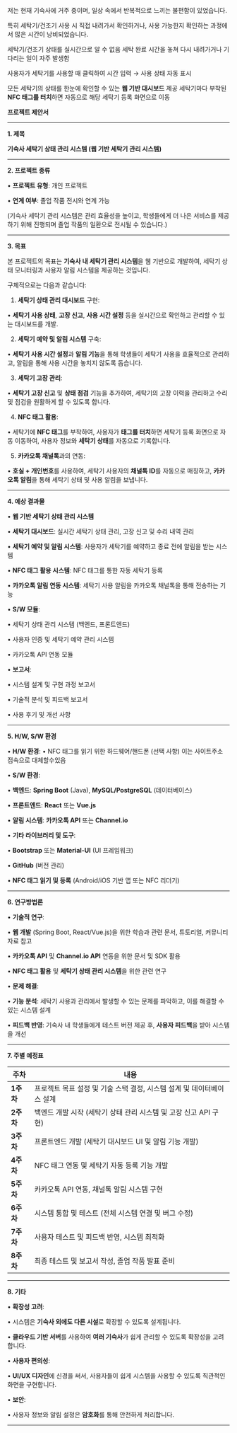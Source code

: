 저는 현재 기숙사에 거주 중이며, 일상 속에서 반복적으로 느끼는 불편함이 있었습니다.

특히 세탁기/건조기 사용 시 직접 내려가서 확인하거나, 사용 가능한지 확인하는 과정에서 많은 시간이 낭비되었습니다.

세탁기/건조기 상태를 실시간으로 알 수 없음
세탁 완료 시간을 놓쳐 다시 내려가거나 기다리는 일이 자주 발생함

사용자가 세탁기를 사용할 때 클릭하여 시간 입력 → 사용 상태 자동 표시

모든 세탁기의 상태를 한눈에 확인할 수 있는 **웹 기반 대시보드** 제공
세탁기마다 부착된 **NFC 태그를 터치**하면 자동으로 해당 세탁기 등록 화면으로 이동

**프로젝트 제안서**

---

**1. 제목**

  

**기숙사 세탁기 상태 관리 시스템 (웹 기반 세탁기 관리 시스템)**

---

**2. 프로젝트 종류**

• **프로젝트 유형**: 개인 프로젝트

• **연계 여부**: 졸업 작품 전시와 연계 가능

(기숙사 세탁기 관리 시스템은 관리 효율성을 높이고, 학생들에게 더 나은 서비스를 제공하기 위해 진행되며 졸업 작품의 일환으로 전시될 수 있습니다.)

---

**3. 목표**

  

본 프로젝트의 목표는 **기숙사 내 세탁기 관리 시스템**을 웹 기반으로 개발하여, 세탁기 상태 모니터링과 사용자 알림 시스템을 제공하는 것입니다.

구체적으로는 다음과 같습니다:

1. **세탁기 상태 관리 대시보드** 구현:

• **세탁기 사용 상태**, **고장 신고**, **사용 시간 설정** 등을 실시간으로 확인하고 관리할 수 있는 대시보드를 개발.

2. **세탁기 예약 및 알림 시스템** 구축:

• **세탁기 사용 시간 설정**과 **알림 기능**을 통해 학생들이 세탁기 사용을 효율적으로 관리하고, 알림을 통해 사용 시간을 놓치지 않도록 돕습니다.

3. **세탁기 고장 관리**:

• **세탁기 고장 신고** 및 **상태 점검** 기능을 추가하여, 세탁기의 고장 이력을 관리하고 수리 및 점검을 원활하게 할 수 있도록 합니다.

4. **NFC 태그 활용**:

• 세탁기에 **NFC 태그**를 부착하여, 사용자가 **태그를 터치**하면 세탁기 등록 화면으로 자동 이동하여, 사용자 정보와 **세탁기 상태**를 자동으로 기록합니다.

5. **카카오톡 채널톡**과의 연동:

• **호실 + 개인번호**를 사용하여, 세탁기 사용자의 **채널톡 ID**를 자동으로 매칭하고, **카카오톡 알림**을 통해 세탁기 상태 및 사용 알림을 보냅니다.

---

**4. 예상 결과물**

• **웹 기반 세탁기 상태 관리 시스템**

• **세탁기 대시보드**: 실시간 세탁기 상태 관리, 고장 신고 및 수리 내역 관리

• **세탁기 예약 및 알림 시스템**: 사용자가 세탁기를 예약하고 종료 전에 알림을 받는 시스템

• **NFC 태그 활용 시스템**: NFC 태그를 통한 자동 세탁기 등록

• **카카오톡 알림 연동 시스템**: 세탁기 사용 알림을 카카오톡 채널톡을 통해 전송하는 기능

• **S/W 모듈**:

• 세탁기 상태 관리 시스템 (백엔드, 프론트엔드)

• 사용자 인증 및 세탁기 예약 관리 시스템

• 카카오톡 API 연동 모듈

• **보고서**:

• 시스템 설계 및 구현 과정 보고서

• 기술적 분석 및 피드백 보고서

• 사용 후기 및 개선 사항

---

**5. H/W, S/W 환경**

• **H/W 환경**:
	• NFC 태그를 읽기 위한 하드웨어/핸드폰 (선택 사항)
		이는 사이트주소 접속으로 대체할수있음

• **S/W 환경**:

• **백엔드**: **Spring Boot** (Java), **MySQL/PostgreSQL** (데이터베이스)

• **프론트엔드**: **React** 또는 **Vue.js**

• **알림 시스템**: **카카오톡 API** 또는 **Channel.io**

• **기타 라이브러리 및 도구**:

• **Bootstrap** 또는 **Material-UI** (UI 프레임워크)

• **GitHub** (버전 관리)

• **NFC 태그 읽기 및 등록** (Android/iOS 기반 앱 또는 NFC 리더기)

---

**6. 연구방법론**

• **기술적 연구**:

• **웹 개발** (Spring Boot, React/Vue.js)을 위한 학습과 관련 문서, 튜토리얼, 커뮤니티 자료 참고

• **카카오톡 API** 및 **Channel.io API** 연동을 위한 문서 및 SDK 활용

• **NFC 태그 활용** 및 **세탁기 상태 관리 시스템**을 위한 관련 연구

• **문제 해결**:

• **기능 분석**: 세탁기 사용과 관리에서 발생할 수 있는 문제를 파악하고, 이를 해결할 수 있는 시스템 설계

• **피드백 반영**: 기숙사 내 학생들에게 테스트 버전 제공 후, **사용자 피드백**을 받아 시스템을 개선

---

**7. 주별 예정표**

|**주차**|**내용**|
|---|---|
|**1주차**|프로젝트 목표 설정 및 기술 스택 결정, 시스템 설계 및 데이터베이스 설계|
|**2주차**|백엔드 개발 시작 (세탁기 상태 관리 시스템 및 고장 신고 API 구현)|
|**3주차**|프론트엔드 개발 (세탁기 대시보드 UI 및 알림 기능 개발)|
|**4주차**|NFC 태그 연동 및 세탁기 자동 등록 기능 개발|
|**5주차**|카카오톡 API 연동, 채널톡 알림 시스템 구현|
|**6주차**|시스템 통합 및 테스트 (전체 시스템 연결 및 버그 수정)|
|**7주차**|사용자 테스트 및 피드백 반영, 시스템 최적화|
|**8주차**|최종 테스트 및 보고서 작성, 졸업 작품 발표 준비|

  

---

**8. 기타**

• **확장성 고려**:

• 시스템은 **기숙사 외에도 다른 시설**로 확장할 수 있도록 설계됩니다.

• **클라우드 기반 서버**를 사용하여 **여러 기숙사**가 쉽게 관리할 수 있도록 확장성을 고려합니다.

• **사용자 편의성**:

• **UI/UX 디자인**에 신경을 써서, 사용자들이 쉽게 시스템을 사용할 수 있도록 직관적인 화면을 구현합니다.

• **보안**:

• 사용자 정보와 알림 설정은 **암호화**를 통해 안전하게 처리합니다.

---
